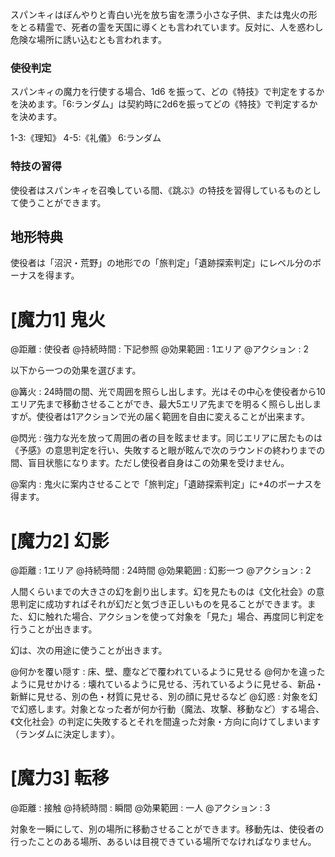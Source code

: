 スパンキィはぼんやりと青白い光を放ち宙を漂う小さな子供、または鬼火の形をとる精霊で、死者の霊を天国に導くとも言われています。反対に、人を惑わし危険な場所に誘い込むとも言われます。

### 使役判定

スパンキィの魔力を行使する場合、1d6 を振って、どの《特技》で判定をするかを決めます。「6:ランダム」は契約時に2d6を振ってどの《特技》で判定するかを決めます。

1-3:《理知》	4-5:《礼儀》	6:ランダム


### 特技の習得

使役者はスパンキィを召喚している間、《跳ぶ》の特技を習得しているものとして使うことができます。

## 地形特典

使役者は「沼沢・荒野」の地形での「旅判定」「遺跡探索判定」にレベル分のボーナスを得ます。


# [魔力1] 鬼火

@距離 : 使役者	@持続時間 : 下記参照	@効果範囲 : 1エリア	@アクション : 2

以下から一つの効果を選びます。

@篝火 : 24時間の間、光で周囲を照らし出します。光はその中心を使役者から10エリア先まで移動させることができ、最大5エリア先までを明るく照らし出しますが。使役者は1アクションで光の届く範囲を自由に変えることが出来ます。

@閃光 : 強力な光を放って周囲の者の目を眩ませます。同じエリアに居たものは《予感》の意思判定を行い、失敗すると眼が眩んで次のラウンドの終わりまでの間、盲目状態になります。ただし使役者自身はこの効果を受けません。

@案内 : 鬼火に案内させることで「旅判定」「遺跡探索判定」に+4のボーナスを得ます。


# [魔力2] 幻影

@距離 : 1エリア	@持続時間 : 24時間	@効果範囲 : 幻影一つ	@アクション : 2

人間くらいまでの大きさの幻を創り出します。幻を見たものは《文化社会》の意思判定に成功すればそれが幻だと気づき正しいものを見ることができます。また、幻に触れた場合、アクションを使って対象を「見た」場合、再度同じ判定を行うことが出きます。

幻は、次の用途に使うことが出きます。

@何かを覆い隠す : 床、壁、塵などで覆われているように見せる
@何かを違ったように見せかける : 壊れているように見せる、汚れているように見せる、新品・新鮮に見せる、別の色・材質に見せる、別の顔に見せるなど
@幻惑 : 対象を幻で幻惑します。対象となった者が何か行動（魔法、攻撃、移動など）する場合、《文化社会》の判定に失敗するとそれを間違った対象・方向に向けてしまいます（ランダムに決定します）。

# [魔力3] 転移

@距離 : 接触	@持続時間 : 瞬間	@効果範囲 : 一人	@アクション : 3

対象を一瞬にして、別の場所に移動させることができます。移動先は、使役者の行ったことのある場所、あるいは目視できている場所でなければなりません。
